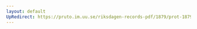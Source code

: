 ```yaml
---
layout: default
UpRedirect: https://pruto.im.uu.se/riksdagen-records-pdf/1879/prot-1879--fk--023/prot-1879--fk--023_007.pdf
---
```

